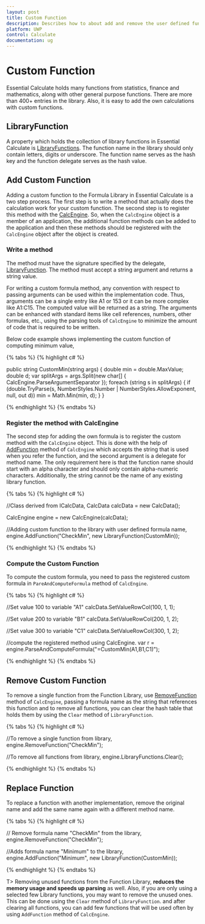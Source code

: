 ```yaml
---
layout: post
title: Custom Function
description: Describes how to about add and remove the user defined function 
platform: UWP
control: Calculate
documentation: ug
---
```


# Custom Function

Essential Calculate holds many functions from statistics, finance and mathematics, along with other general purpose functions. There are
more than 400+ entries in the library. Also, it is easy to add the own calculations with custom functions.

## LibraryFunction

A property which holds the collection of library functions in Essential Calculate is [LibraryFunctions](https://help.syncfusion.com/cr/cref_files/windowsforms/Syncfusion.Calculate.Base~Syncfusion.Calculate.CalcEngine~LibraryFunctions.html). The function name in the library should only contain letters, digits or underscore. The function name serves as the hash key and the function delegate serves as the hash value.

## Add Custom Function

Adding a custom function to the Formula Library in Essential Calculate is a two step process. The first step is to write a method that actually does the calculation work for your
custom function. The second step is to register this method with the [CalcEngine](https://help.syncfusion.com/cr/cref_files/windowsforms/Syncfusion.Calculate.Base~Syncfusion.Calculate.CalcEngine.html). So, when the `CalcEngine` object is a member of an application, the additional
function methods can be added to the application and then these methods should be registered with the `CalcEngine` object after the object is created.

### Write a method

The method must have the signature specified by the delegate, [LibraryFunction](https://help.syncfusion.com/cr/cref_files/windowsforms/Syncfusion.Calculate.Base~Syncfusion.Calculate.CalcEngine+LibraryFunction.html). The method must accept a string argument and returns a string value. 

For writing a custom formula method, any convention with respect to passing arguments can be used within the implementation code. Thus, arguments can be a single entry 
like A1 or 153 or it can be more complex like A1:C15. The computed value will be returned as a string. The arguments can be enhanced with standard items like cell references, 
numbers, other formulas, etc., using the parsing tools of `CalcEngine` to minimize the amount of code that is required to be written.

Below code example shows implementing the custom function of computing minimum value,

{% tabs %}
{% highlight c# %}

public string CustomMin(string args)
{
  double min = double.MaxValue;
  double d;
  var splitArgs = args.Split(new char[] { CalcEngine.ParseArgumentSeparator });
  foreach (string s in splitArgs)
  {
     if (double.TryParse(s, NumberStyles.Number | NumberStyles.AllowExponent, null, out d))
         min = Math.Min(min, d);
  }
}

{% endhighlight %}
{% endtabs %}

### Register the method with CalcEngine

The second step for adding the own formula is to register the custom method with the `CalcEngine` object. This is done with the help of [AddFunction](https://help.syncfusion.com/cr/cref_files/windowsforms/Syncfusion.Calculate.Base~Syncfusion.Calculate.CalcEngine~AddFunction.html) method of `CalcEngine` which accepts the string that is used when you refer the function, and the second argument is a delegate for method name. The only requirement here is that the function name should 
start with an alpha character and should only contain alpha-numeric characters. Additionally, the string cannot be the name of any existing library function.

{% tabs %}
{% highlight c# %}

//Class derived from ICalcData,
CalcData calcData = new CalcData();

CalcEngine engine = new CalcEngine(calcData);

//Adding custom function to the library with user defined formula name,
engine.AddFunction("CheckMin", new LibraryFunction(CustomMin));

{% endhighlight %}
{% endtabs %}

### Compute the Custom Function

To compute the custom formula, you need to pass the registered custom formula in `PareAndComputeFormula` method of `CalcEngine`.

{% tabs %}
{% highlight c# %}

//Set value 100 to variable "A1"
calcData.SetValueRowCol(100, 1, 1);

//Set value 200 to variable "B1"
calcData.SetValueRowCol(200, 1, 2);

//Set value 300 to variable "C1"
calcData.SetValueRowCol(300, 1, 2);

//compute the registered method using CalcEngine.
var r = engine.ParseAndComputeFormula("=CustomMin(A1,B1,C1)");

{% endhighlight %}
{% endtabs %}

## Remove Custom Function

To remove a single function from the Function Library, use [RemoveFunction](https://help.syncfusion.com/cr/cref_files/windowsforms/Syncfusion.Calculate.Base~Syncfusion.Calculate.CalcEngine~RemoveFunction.html) method of `CalcEngine`, passing a formula name as the string that references this function and to remove all functions, you can clear the hash table that holds them by using the `Clear` method of `LibraryFunction`.

{% tabs %}
{% highlight c# %}

//To remove a single function from library,
engine.RemoveFunction("CheckMin");

//To remove all functions from library,
engine.LibraryFunctions.Clear();

{% endhighlight %}
{% endtabs %}

## Replace Function

To replace a function with another implementation, remove the original name and add the same name again with a different method name.

{% tabs %}
{% highlight c# %}

// Remove formula name "CheckMin" from the library,
 engine.RemoveFunction("CheckMin");

//Adds formula name "Minimum" to the library,
engine.AddFunction("Minimum", new LibraryFunction(CustomMin));

{% endhighlight %}
{% endtabs %}


T> Removing unused functions from the Function Library, **reduces the memory usage and speeds up parsing** as well. Also, if you are only 
using a selected few Library functions, you may want to remove the unused ones. This can be done using the `Clear` method of `LibraryFunction`.
and after clearing all functions, you can add few functions that will be used often by using `AddFunction` method of `CalcEngine`.